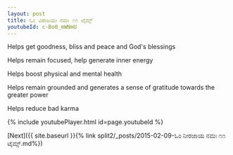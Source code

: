 ```yaml
---
layout: post
title: ಓಂ ವಿರಾಜಯಃ ನಮಃ ೧೧ ಟೈಮ್ಸ್
youtubeId: c-Bo0_mWNmU
---
```

 
 
Helps get goodness, bliss and peace and God's blessings
 
Helps remain focused, help generate inner energy 
 
Helps boost physical and mental health 
 
Helps remain grounded and generates a sense of gratitude towards the greater power 
 
Helps reduce bad karma
 
 
 
 


{% include youtubePlayer.html id=page.youtubeId %}
 
[Next]({{ site.baseurl }}{% link  split2/_posts/2015-02-09-ಓಂ ನೀರಜಾಯ ನಮಃ ೧೧ ಟೈಮ್ಸ್.md%})
 
